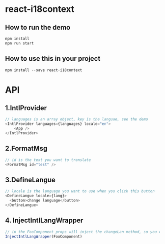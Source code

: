 # react-i18context

## How to run the demo
```bash
npm install
npm run start
```

## How to use this in your project
```js
npm install --save react-i18context
```

# API
## 1.IntlProvider

```js
// languages is an array object, key is the languae, see the demo
<IntlProvider languages={languages} locale="en">
    <App />
</IntlProvider>
```

## 2.FormatMsg

```js
// id is the text you want to translate
<FormatMsg id="test" />
```

## 3.DefineLangue

```js
// locale is the language you want to use when you click this button
<DefineLangue locale={lang}>
  <button>change language</button>
</DefineLangue>
```

## 4. InjectIntlLangWrapper

```js
// in the FooComponent props will inject the changeLan method, so you can chnage the language manually
InjectIntlLangWrapper(FooComponent)
```
